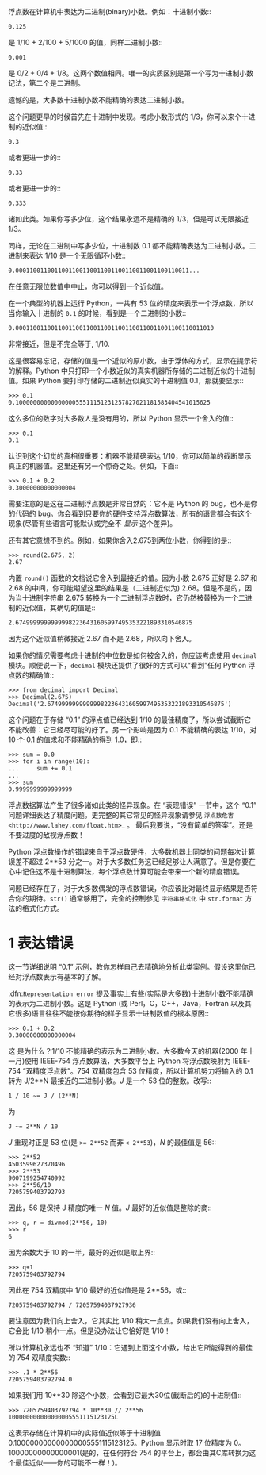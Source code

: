 ﻿浮点数在计算机中表达为二进制(binary)小数。例如：十进制小数::
```
0.125
```
是 1/10 + 2/100 + 5/1000 的值，同样二进制小数::
```
0.001
```
是 0/2 + 0/4 + 1/8。这两个数值相同。唯一的实质区别是第一个写为十进制小数记法，第二个是二进制。 

遗憾的是，大多数十进制小数不能精确的表达二进制小数。 

这个问题更早的时候首先在十进制中发现。考虑小数形式的 1/3，你可以来个十进制的近似值::
```
0.3
```
或者更进一步的::
```
0.33
```
或者更进一步的::
```
0.333
```
诸如此类。如果你写多少位，这个结果永远不是精确的 1/3，但是可以无限接近 1/3。 

同样，无论在二进制中写多少位，十进制数 0.1 都不能精确表达为二进制小数。二进制来表达 1/10 是一个无限循环小数::
```
0.0001100110011001100110011001100110011001100110011...
```
在任意无限位数值中中止，你可以得到一个近似值。

在一个典型的机器上运行 Python，一共有 53 位的精度来表示一个浮点数，所以当你输入十进制的 ``0.1`` 的时候，看到是一个二进制的小数::
```
0.00011001100110011001100110011001100110011001100110011010
```
非常接近，但是不完全等于, 1/10.

这是很容易忘记，存储的值是一个近似的原小数，由于浮体的方式，显示在提示符的解释。Python 中只打印一个小数近似的真实机器所存储的二进制近似的十进制值。如果 Python 
要打印存储的二进制近似真实的十进制值 0.1，那就要显示::
```
>>> 0.1
0.1000000000000000055511151231257827021181583404541015625
```
这么多位的数字对大多数人是没有用的，所以 Python 显示一个舍入的值::
```
>>> 0.1
0.1
```
认识到这个幻觉的真相很重要：机器不能精确表达 1/10，你可以简单的截断显示真正的机器值。这里还有另一个惊奇之处。例如，下面::
```
>>> 0.1 + 0.2
0.30000000000000004
```
需要注意的是这在二进制浮点数是非常自然的：它不是 Python 的 bug，也不是你的代码的 bug。你会看到只要你的硬件支持浮点数算法，所有的语言都会有这个现象(尽管有些语言可能默认或完全不 *显示* 这个差异)。

还有其它意想不到的。例如，如果你舍入2.675到两位小数，你得到的是::
```
>>> round(2.675, 2)
2.67
```
内置 `round()` 函数的文档说它舍入到最接近的值。因为小数 2.675 正好是 2.67 和 2.68 的中间，你可能期望这里的结果是（二进制近似为) 2.68。但是不是的，因为当十进制字符串 2.675 转换为一个二进制浮点数时，它仍然被替换为一个二进制的近似值，其确切的值是::
```
2.67499999999999982236431605997495353221893310546875
```
因为这个近似值稍微接近 2.67 而不是 2.68，所以向下舍入。

如果你的情况需要考虑十进制的中位数是如何被舍入的，你应该考虑使用 `decimal` 模块。顺便说一下，`decimal` 模块还提供了很好的方式可以“看到”任何 Python 浮点数的精确值::
```
>>> from decimal import Decimal
>>> Decimal(2.675)
Decimal('2.67499999999999982236431605997495353221893310546875')
```
这个问题在于存储 “0.1” 的浮点值已经达到 1/10 的最佳精度了，所以尝试截断它不能改善：它已经尽可能的好了。另一个影响是因为 0.1 不能精确的表达 1/10，对 10 个 0.1 的值求和不能精确的得到 1.0，即::
```
>>> sum = 0.0
>>> for i in range(10):
...     sum += 0.1
...
>>> sum
0.9999999999999999
```
浮点数据算法产生了很多诸如此类的怪异现象。在 “表现错误” 一节中，这个 “0.1” 问题详细表达了精度问题。更完整的其它常见的怪异现象请参见 `浮点数危害 <http://www.lahey.com/float.htm>`_ 。 最后我要说，“没有简单的答案”。还是不要过度的敌视浮点数！

Python 浮点数操作的错误来自于浮点数硬件，大多数机器上同类的问题每次计算误差不超过 2\*\*53 分之一。对于大多数任务这已经足够让人满意了。但是你要在心中记住这不是十进制算法，每个浮点数计算可能会带来一个新的精度错误。 

问题已经存在了，对于大多数偶发的浮点数错误，你应该比对最终显示结果是否符合你的期待。`str()` 通常够用了，完全的控制参见 `字符串格式化` 中 `str.format` 方法的格式化方式。

1 表达错误
====================

这一节详细说明 “0.1” 示例，教你怎样自己去精确地分析此类案例。假设这里你已经对浮点数表示有基本的了解。 

:dfn:`Representation error` 提及事实上有些(实际是大多数)十进制小数不能精确的表示为二进制小数。这是 Python (或 Perl，C，C++，Java，Fortran 以及其它很多)语言往往不能按你期待的样子显示十进制数值的根本原因::
```
>>> 0.1 + 0.2
0.30000000000000004
```
这 是为什么？1/10 不能精确的表示为二进制小数。大多数今天的机器(2000 年十一月)使用 IEEE-754 浮点数算法，大多数平台上 Python 将浮点数映射为 IEEE-754 “双精度浮点数”。754 双精度包含 53 位精度，所以计算机努力将输入的 0.1 转为 J/2**N 最接近的二进制小数。*J* 是一个 53 位的整数。改写::
```
1 / 10 ~= J / (2**N)
```
为
```
J ~= 2**N / 10
```
*J* 重现时正是 53 位(是 ``>= 2**52`` 而非 ``< 2**53``)，*N* 的最佳值是 56::
```
>>> 2**52
4503599627370496
>>> 2**53
9007199254740992
>>> 2**56/10
7205759403792793
```
因此，56 是保持 J 精度的唯一 *N* 值。*J* 最好的近似值是整除的商::
```
>>> q, r = divmod(2**56, 10)
>>> r
6
```
因为余数大于 10 的一半，最好的近似是取上界::
```
>>> q+1
7205759403792794
```
因此在 754 双精度中 1/10 最好的近似值是是 2\*\*56，或::
```
7205759403792794 / 72057594037927936
```
要注意因为我们向上舍入，它其实比 1/10 稍大一点点。如果我们没有向上舍入，它会比 1/10 稍小一点。但是没办法让它恰好是 1/10！ 

所以计算机永远也不 “知道” 1/10：它遇到上面这个小数，给出它所能得到的最佳的 754 双精度实数::
```
>>> .1 * 2**56
7205759403792794.0
```
如果我们用 10**30 除这个小数，会看到它最大30位(截断后的)的十进制值::
```
>>> 7205759403792794 * 10**30 // 2**56
100000000000000005551115123125L
```
这表示存储在计算机中的实际值近似等于十进制值 0.100000000000000005551115123125。Python 显示时取 17 位精度为 0。10000000000000001(是的，在任何符合 754 的平台上，都会由其C库转换为这个最佳近似——你的可能不一样！)。